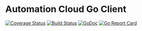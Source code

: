 # Automation Cloud Go Client
[![Coverage Status](https://coveralls.io/repos/github/automationcloud/client-go/badge.svg?branch=master)](https://coveralls.io/github/automationcloud/client-go?branch=master)
[![Build Status](https://travis-ci.org/automationcloud/client-go.svg?branch=master)](https://travis-ci.org/automationcloud/client-go)
[![GoDoc](https://godoc.org/github.com/automationcloud/client-go?status.svg)](https://godoc.org/github.com/automationcloud/client-go)
[![Go Report Card](https://goreportcard.com/badge/github.com/automationcloud/client-go)](https://goreportcard.com/report/github.com/automationcloud/client-go)
